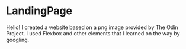 # LandingPage
Hello! 
I created a website based on a png image provided by The Odin Project. I used Flexbox and other elements that I learned on the way by googling.
